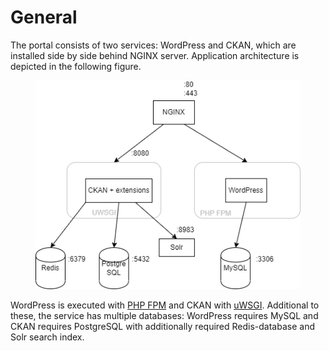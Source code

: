 # General

The portal consists of two services: WordPress and CKAN, which are installed side by side behind NGINX server. Application architecture is depicted in the following figure.

<figure><img src="../.gitbook/assets/Application architecture (1).png" alt=""><figcaption></figcaption></figure>

WordPress is executed with [PHP FPM](https://www.php.net/manual/en/install.fpm.php) and CKAN with [uWSGI](https://uwsgi-docs.readthedocs.io/en/latest/). Additional to these, the service has multiple databases: WordPress requires MySQL and CKAN requires PostgreSQL with additionally required Redis-database and Solr search index.
